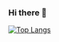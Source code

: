### Hi there 👋

[![Top Langs](https://github-readme-stats.vercel.app/api/top-langs/?username=joaolavelino&layout=compact)](https://github.com/anuraghazra/github-readme-stats)

<!--
**joaolavelino/joaolavelino** is a ✨ _special_ ✨ repository because its `README.md` (this file) appears on your GitHub profile.

Here are some ideas to get you started:

- 🔭 I’m currently working on ...
- 🌱 I’m currently learning ...
- 👯 I’m looking to collaborate on ...
- 🤔 I’m looking for help with ...
- 💬 Ask me about ...
- 📫 How to reach me: ...
- 😄 Pronouns: ...
- ⚡ Fun fact: ...
-->
